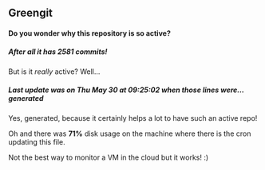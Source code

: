 ## Greengit

#### Do you wonder why this repository is so active?

##### After all it has 2581 commits!

But is it *really* active? Well...

##### Last update was on Thu May 30 at 09:25:02 when those lines were... generated

Yes, generated, because it certainly helps a lot to have such an active repo!

Oh and there was **71%** disk usage on the machine
where there is the cron updating this file.

Not the best way to monitor a VM in the cloud but it works! :)
